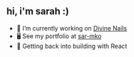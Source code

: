 ## hi, i'm sarah :) 
- 📓 I’m currently working on [Divine Nails](https://github.com/sar-mko/divine-nails)
- 🖥️ See my portfolio at [sar-mko](https://sarah-meko.netlify.app)
- 🌱 Getting back into building with React
  

